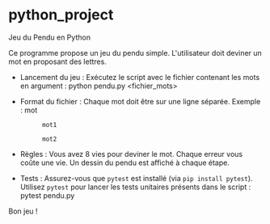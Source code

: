# python_project
Jeu du Pendu en Python

Ce programme propose un jeu du pendu simple. L'utilisateur doit deviner un mot en proposant des lettres.

- Lancement du jeu :
  Exécutez le script avec le fichier contenant les mots en argument :
  python pendu.py <fichier_mots>

- Format du fichier :
  Chaque mot doit être sur une ligne séparée.
  Exemple : mot
  
            mot1
  
            mot2

- Règles :
  Vous avez 8 vies pour deviner le mot. Chaque erreur vous coûte une vie.
  Un dessin du pendu est affiché à chaque étape.

- Tests :
  Assurez-vous que `pytest` est installé (via `pip install pytest`).
  Utilisez `pytest` pour lancer les tests unitaires présents dans le script :
  pytest pendu.py

Bon jeu !
